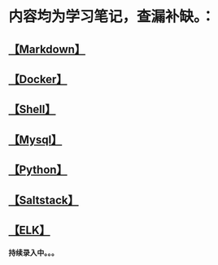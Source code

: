 # 内容均为学习笔记，查漏补缺。：

## [【Markdown】](/Porject/Markdown)

## [【Docker】](/Porject/Docker)

## [【Shell】](/Porject/Shell)

## [【Mysql】](/Porject/Mysql)

## [【Python】](/Porject/Python)

## [【Saltstack】](/Porject/Saltstack)

## [【ELK】](/Porject/ELK)


#### 持续录入中。。。

<!--


#### 持续录入中。。。


-->

